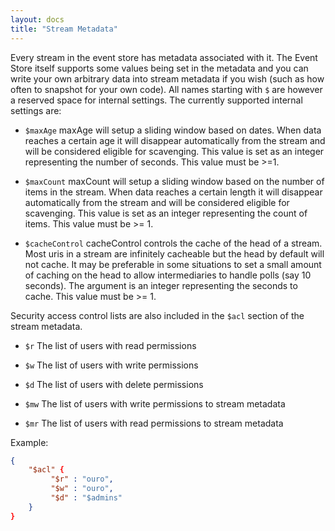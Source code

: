 ```yaml
---
layout: docs
title: "Stream Metadata"
---
```


Every stream in the event store has metadata associated with it. The Event Store itself supports some values being set in the metadata and you can write your own arbitrary data into stream metadata if you wish (such as how often to snapshot for your own code). All names starting with `$` are however a reserved space for internal settings. The currently supported internal settings are:

* `$maxAge` maxAge will setup a sliding window based on dates. When data reaches a certain age it will disappear automatically from the stream and will be considered eligible for scavenging. This value is set as an integer representing the number of seconds. This value must be >=1.

* `$maxCount` maxCount will setup a sliding window based on the number of items in the stream. When data reaches a certain length it will disappear automatically from the stream and will be considered eligible for scavenging. This value is set as an integer representing the count of items. This value must be >= 1.

* `$cacheControl` cacheControl controls the cache of the head of a stream. Most uris in a stream are infinitely cacheable but the head by default will not cache. It may be preferable in some situations to set a small amount of caching on the head to allow intermediaries to handle polls (say 10 seconds). The argument is an integer representing the seconds to cache. This value must be >= 1.

Security access control lists are also included in the `$acl` section of the stream metadata.

* `$r` The list of users with read permissions

* `$w` The list of users with write permissions

* `$d` The list of users with delete permissions

* `$mw` The list of users with write permissions to stream metadata

* `$mr` The list of users with read permissions to stream metadata

Example:

```json
{
    "$acl" {
         "$r" : "ouro",
         "$w" : "ouro",
         "$d" : "$admins"
    }
}
```